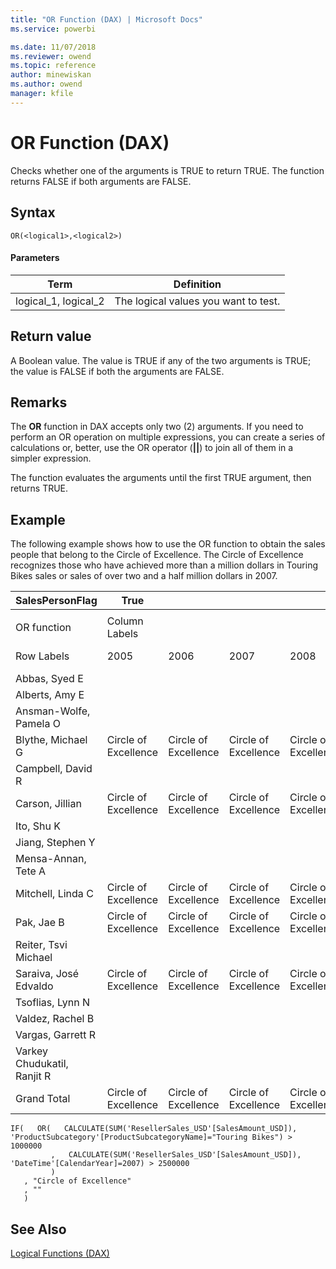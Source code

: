 ```yaml
---
title: "OR Function (DAX) | Microsoft Docs"
ms.service: powerbi 

ms.date: 11/07/2018
ms.reviewer: owend
ms.topic: reference
author: minewiskan
ms.author: owend
manager: kfile
---
```

# OR Function (DAX)
Checks whether one of the arguments is TRUE to return TRUE. The function returns FALSE if both arguments are FALSE.  
  
## Syntax  
  
```dax
OR(<logical1>,<logical2>)  
```
  
#### Parameters  
  
|Term|Definition|  
|--------|--------------|  
|logical_1, logical_2|The logical values you want to test.|  
  
## Return value  
A Boolean value. The value is TRUE if any of the two arguments is TRUE; the value is FALSE if both the arguments are FALSE.  
  
## Remarks  
The **OR** function in DAX accepts only two (2) arguments. If you need to perform an OR operation on multiple expressions, you can create a series of calculations or, better, use the OR operator (**||**) to join all of them in a simpler expression.  
  
The function evaluates the arguments until the first TRUE argument, then returns TRUE.  
  
## Example  
The following example shows how to use the OR function to obtain the sales people that belong to the Circle of Excellence. The Circle of Excellence recognizes those who have achieved more than a million dollars in Touring Bikes sales or sales of over two and a half million dollars in 2007.  
  
|SalesPersonFlag|True||||||  
|-------------------|--------|----|----|----|----|----|  
||||||||  
|OR function|Column Labels||||||  
|Row Labels|2005|2006|2007|2008||Grand Total|  
|Abbas, Syed E|||||||  
|Alberts, Amy E|||||||  
|Ansman-Wolfe, Pamela O|||||||  
|Blythe, Michael G|Circle of Excellence|Circle of Excellence|Circle of Excellence|Circle of Excellence|Circle of Excellence|Circle of Excellence|  
|Campbell, David R|||||||  
|Carson, Jillian|Circle of Excellence|Circle of Excellence|Circle of Excellence|Circle of Excellence|Circle of Excellence|Circle of Excellence|  
|Ito, Shu K|||||||  
|Jiang, Stephen Y|||||||  
|Mensa-Annan, Tete A|||||||  
|Mitchell, Linda C|Circle of Excellence|Circle of Excellence|Circle of Excellence|Circle of Excellence|Circle of Excellence|Circle of Excellence|  
|Pak, Jae B|Circle of Excellence|Circle of Excellence|Circle of Excellence|Circle of Excellence|Circle of Excellence|Circle of Excellence|  
|Reiter, Tsvi Michael|||||||  
|Saraiva, José Edvaldo|Circle of Excellence|Circle of Excellence|Circle of Excellence|Circle of Excellence|Circle of Excellence|Circle of Excellence|  
|Tsoflias, Lynn N|||||||  
|Valdez, Rachel B|||||||  
|Vargas, Garrett R|||||||  
|Varkey Chudukatil, Ranjit R||||||Circle of Excellence|  
|Grand Total|Circle of Excellence|Circle of Excellence|Circle of Excellence|Circle of Excellence|Circle of Excellence|Circle of Excellence|  
  
```dax
IF(   OR(   CALCULATE(SUM('ResellerSales_USD'[SalesAmount_USD]), 'ProductSubcategory'[ProductSubcategoryName]="Touring Bikes") > 1000000  
         ,   CALCULATE(SUM('ResellerSales_USD'[SalesAmount_USD]), 'DateTime'[CalendarYear]=2007) > 2500000  
         )  
   , "Circle of Excellence"  
   , ""  
   )  
```
  
## See Also  
[Logical Functions &#40;DAX&#41;](logical-functions-dax.md)  
  
